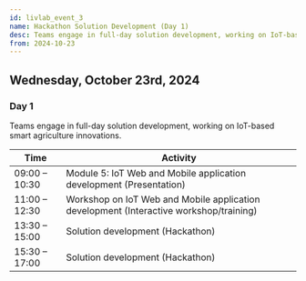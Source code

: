 ```yaml
---
id: livlab_event_3
name: Hackathon Solution Development (Day 1)
desc: Teams engage in full-day solution development, working on IoT-based smart agriculture innovations.
from: 2024-10-23
---
```


## Wednesday, October 23rd, 2024
### Day 1
Teams engage in full-day solution development, working on IoT-based smart agriculture innovations.

<table>
  <thead>
    <tr>
      <th>Time</th>
      <th>Activity</th>
    </tr>
  </thead>
  <tbody> 
    <tr>
      <td>09:00 – 10:30</td>
      <td> Module 5: IoT Web and Mobile application development (Presentation)</td>
    </tr>
    <tr>
      <td>11:00 – 12:30</td>
      <td> Workshop on IoT Web and Mobile application development (Interactive workshop/training)</td>
    </tr>
    <tr>
      <td>13:30 – 15:00</td>
      <td> Solution development (Hackathon)</td>
    </tr>
    <tr>
      <td>15:30 – 17:00</td>
      <td> Solution development (Hackathon)</td>
    </tr>
    
  </tbody>
</table>
